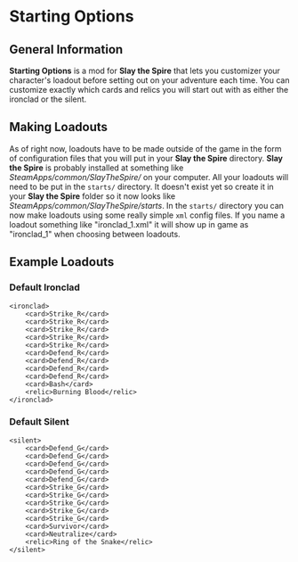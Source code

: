 # Starting Options

## General Information
**Starting Options** is a mod for **Slay the Spire** that lets you customizer your character's loadout before setting out on your adventure each time.
You can customize exactly which cards and relics you will start out with as either the ironclad or the silent.

## Making Loadouts
As of right now, loadouts have to be made outside of the game in the form of configuration files that you will put in your **Slay the Spire** directory.
**Slay the Spire** is probably installed at something like *SteamApps/common/SlayTheSpire/* on your computer. All your loadouts will need to be put in the
`starts/` directory. It doesn't exist yet so create it in your **Slay the Spire** folder so it now looks like *SteamApps/common/SlayTheSpire/starts*.
In the `starts/` directory you can now make loadouts using some really simple `xml` config files. If you name a loadout something like "ironclad_1.xml" it will show
up in game as "ironclad_1" when choosing between loadouts.

## Example Loadouts

### Default Ironclad
```
<ironclad>
	<card>Strike_R</card>
	<card>Strike_R</card>
	<card>Strike_R</card>
	<card>Strike_R</card>
	<card>Strike_R</card>
	<card>Defend_R</card>
	<card>Defend_R</card>
	<card>Defend_R</card>
	<card>Defend_R</card>
	<card>Bash</card>
	<relic>Burning Blood</relic>
</ironclad>
```
### Default Silent
```
<silent>
	<card>Defend_G</card>
	<card>Defend_G</card>
	<card>Defend_G</card>
	<card>Defend_G</card>
	<card>Defend_G</card>
	<card>Strike_G</card>
	<card>Strike_G</card>
	<card>Strike_G</card>
	<card>Strike_G</card>
	<card>Strike_G</card>
	<card>Survivor</card>
	<card>Neutralize</card>
	<relic>Ring of the Snake</relic>
</silent>
```